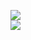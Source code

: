 [![](https://img.shields.io/badge/Made%20With-Github%20Spray-lightgrey.svg?style=for-the-badge&logo=github)](https://github.com/Annihil/github-spray#11222)  
[![](https://i.imgur.com/2DrTn0Z.gif)](https://github.com/Annihil/github-spray)